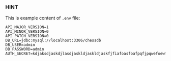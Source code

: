 ### HINT
This is example content of `.env` file:
```
API_MAJOR_VERSION=1
API_MINOR_VERSION=0
API_PATCH_VERSION=0
DB_URL=jdbc:mysql://localhost:3306/chessdb
DB_USER=admin
DB_PASSWORD=admin
AUTH_SECRET=kdjaksdjaskdjlasdjaskldjaskldjaskfjfiafoasfoafpqfjpqwefoewfjoewfjeghsiogjgopsdgsdiog
```